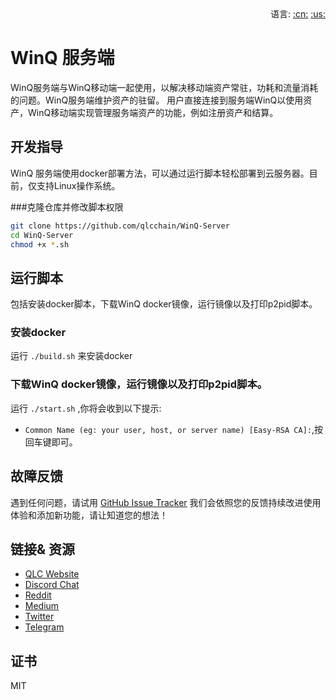 <div align="right">语言:
<a title="中文" href="README_CN.md">:cn:</a>
<a title="英文" href="README.md">:us:</a></div>

# WinQ 服务端

WinQ服务端与WinQ移动端一起使用，以解决移动端资产常驻，功耗和流量消耗的问题。WinQ服务端维护资产的驻留。 用户直接连接到服务端WinQ以使用资产，WinQ移动端实现管理服务端资产的功能，例如注册资产和结算。

## 开发指导
WinQ 服务端使用docker部署方法，可以通过运行脚本轻松部署到云服务器。目前，仅支持Linux操作系统。

###克隆仓库并修改脚本权限
```bash
git clone https://github.com/qlcchain/WinQ-Server
cd WinQ-Server
chmod +x *.sh
```

## 运行脚本
包括安装docker脚本，下载WinQ docker镜像，运行镜像以及打印p2pid脚本。

### 安装docker

运行 `./build.sh` 来安装docker 

### 下载WinQ docker镜像，运行镜像以及打印p2pid脚本。

运行 `./start.sh` ,你将会收到以下提示:
- `Common Name (eg: your user, host, or server name) [Easy-RSA CA]:`,按回车键即可。

## 故障反馈
遇到任何问题，请试用  [GitHub Issue Tracker](https://github.com/qlcchain/WinQ-Server/issues) 
我们会依照您的反馈持续改进使用体验和添加新功能，请让知道您的想法！

## 链接& 资源

- [QLC Website](https://qlcchain.org)
- [Discord Chat](https://discord.gg/JnCnhjr)
- [Reddit](https://www.reddit.com/r/Qlink/)
- [Medium](https://medium.com/qlc-chain)
- [Twitter](https://twitter.com/QLCchain)
- [Telegram](https://t.me/qlinkmobile)

## 证书

MIT
